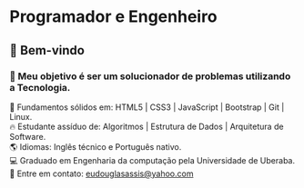 # Programador e Engenheiro

## :wave: Bem-vindo
### :dart: Meu objetivo é ser um solucionador de problemas utilizando a Tecnologia.

🚀 Fundamentos sólidos em: HTML5 | CSS3 | JavaScript | Bootstrap | Git | Linux.
<br>
🔥 Estudante assíduo de: Algoritmos | Estrutura de Dados | Arquitetura de Software.
<br>
🌎 Idiomas: Inglês técnico e Português nativo.
<br>
:computer: Graduado em Engenharia da computação pela Universidade de Uberaba.
<br>
:incoming_envelope: Entre em contato:  eudouglasassis@yahoo.com
